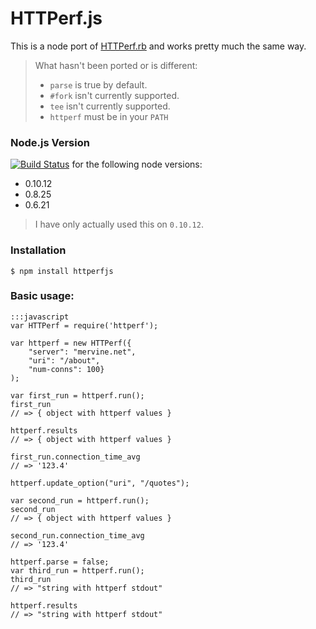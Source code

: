 # HTTPerf.js

This is a node port of [HTTPerf.rb](http://mervine.net/gems/httperfrb) and
works pretty much the same way.

> What hasn't been ported or is different:
>
> - `parse` is true by default.
> - `#fork` isn't currently supported.
> - `tee` isn't currently supported.
> - `httperf` must be in your `PATH`

### Node.js Version

[![Build Status](https://travis-ci.org/jmervine/httperfjs.png?branch=master)](https://travis-ci.org/jmervine/httperfjs) for the following node versions:
- 0.10.12
- 0.8.25
- 0.6.21

> I have only actually used this on `0.10.12`.

### Installation

    $ npm install httperfjs

### Basic usage:

    :::javascript
    var HTTPerf = require('httperf');

    var httperf = new HTTPerf({
        "server": "mervine.net",
        "uri": "/about",
        "num-conns": 100}
    );

    var first_run = httperf.run();
    first_run
    // => { object with httperf values }

    httperf.results
    // => { object with httperf values }

    first_run.connection_time_avg
    // => '123.4'

    httperf.update_option("uri", "/quotes");

    var second_run = httperf.run();
    second_run
    // => { object with httperf values }

    second_run.connection_time_avg
    // => '123.4'

    httperf.parse = false;
    var third_run = httperf.run();
    third_run
    // => "string with httperf stdout"

    httperf.results
    // => "string with httperf stdout"


